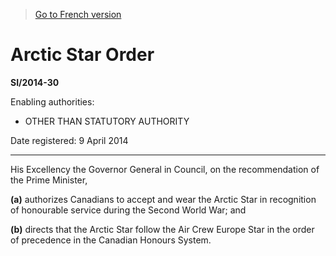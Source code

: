> [Go to French version](/fr/Règlements/Textes%20réglementaires/2014/30.md)

# Arctic Star Order

**SI/2014-30**

Enabling authorities: 
- OTHER THAN STATUTORY AUTHORITY

Date registered: 9 April 2014

----------

His Excellency the Governor General in Council, on the recommendation of the Prime Minister,

**(a)** authorizes Canadians to accept and wear the Arctic Star in recognition of honourable service during the Second World War; and



**(b)** directs that the Arctic Star follow the Air Crew Europe Star in the order of precedence in the Canadian Honours System.




